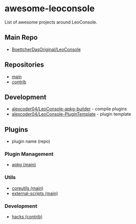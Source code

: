 
# awesome-leoconsole

List of awesome projects around LeoConsole.

## Main Repo

 - [BoettcherDasOriginal/LeoConsole](https://github.com/BoettcherDasOriginal/LeoConsole)

## Repositories

 - [main](https://github.com/alexcoder04/LeoConsole-repo-main)
 - [contrib](https://github.com/alexcoder04/LeoConsole-repo-contrib)

## Development

 - [alexcoder04/LeoConsole-apkg-builder](https://github.com/alexcoder04/LeoConsole-apkg-builder) - compile plugins
 - [alexcoder04/LeoConsole-PluginTemplate](https://github.com/alexcoder04/LeoConsole-PluginTemplate) - plugin template

## Plugins

 - plugin name (repo)

### Plugin Management

 - [apkg (main)](https://github.com/alexcoder04/LeoConsole-apkg)

### Utils

 - [coreutils (main)](https://github.com/alexcoder04/LeoConsole-coreutils)
 - [external-scripts (main)](https://github.com/alexcoder04/LeoConsole-external-scripts)

### Development

 - [hacks (contrib)](https://github.com/alexcoder04/LeoConsole-hacks)
